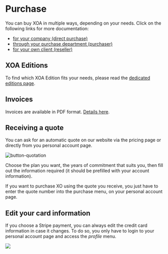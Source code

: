 # Purchase

You can buy XOA in multiple ways, depending on your needs. Click on the following links for more documentation:

- [for your company (direct purchase)](directpurchase.md)
- [through your purchase department (purchaser)](through_purchase_department.md)
- [for your own client (reseller)](reseller.md)

## XOA Editions

To find which XOA Edition fits your needs, please read the [dedicated editions page](editions.md).

## Invoices

Invoices are available in PDF format. [Details here](invoices.md).

## Receiving a quote

You can ask for an automatic quote on our website via the pricing page or directly from you personal account page.

![button-quotation](./assets/quotation.png)

Choose the plan you want, the years of commitment that suits you, then fill out the information required (it should be prefilled with your account information).

If you want to purchase XO using the quote you receive, you just have to enter the quote number into the purchase menu, on your personal account page.

## Edit your card information

If you choose a Stripe payment, you can always edit the credit card information in case it changes. To do so, you only have to login to your personal account page and access the _profile_ menu.

![](./assets/updatecreditcard.png)
